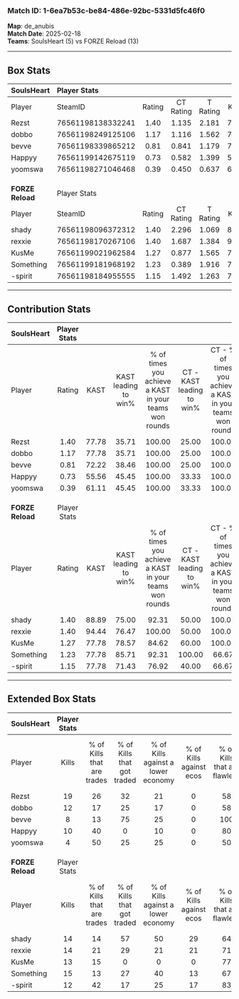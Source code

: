 ### Match ID: 1-6ea7b53c-be84-486e-92bc-5331d5fc46f0  
**Map**: de_anubis  
**Match Date**: 2025-02-18  
**Teams**: SoulsHeart (5) vs FORZE Reload (13)  

---  

## Box Stats  

| **SoulsHeart**   | Player Stats      |        |           |          |       |       |       |         |        |      |     |
| :- | :- | :-: | :-: | :-: | :-: | :-: | :-: | :-: | :-: | :-: | :-: |
| Player           | SteamID           | Rating | CT Rating | T Rating | KAST  |  ADR  | Kills | Assists | Deaths | K/D  | HS% |
| Rezst            | 76561198138332241 |  1.40  |   1.135   |  2.181   | 77.78 | 97.1  |  19   |    3    |   16   | 1.19 | 63  |
| dobbo            | 76561198249125106 |  1.17  |   1.116   |  1.562   | 77.78 | 77.6  |  12   |    2    |   10   | 1.20 | 58  |
| bevve            | 76561198339865212 |  0.81  |   0.841   |  1.179   | 72.22 | 71.0  |   8   |    9    |   15   | 0.53 | 37  |
| Happyy           | 76561199142675119 |  0.73  |   0.582   |  1.399   | 55.56 | 51.5  |  10   |    5    |   14   | 0.71 | 30  |
| yoomswa          | 76561198271046468 |  0.39  |   0.450   |  0.637   | 61.11 | 29.7  |   4   |    2    |   14   | 0.29 | 50  |
|                  |                   |        |           |          |       |       |       |         |        |      |     |
|                  |                   |        |           |          |       |       |       |         |        |      |     |
|                  |                   |        |           |          |       |       |       |         |        |      |     |
| **FORZE Reload** | Player Stats      |        |           |          |       |       |       |         |        |      |     |
| Player           | SteamID           | Rating | CT Rating | T Rating | KAST  |  ADR  | Kills | Assists | Deaths | K/D  | HS% |
| shady            | 76561198096372312 |  1.40  |   2.296   |  1.069   | 88.89 | 102.1 |  14   |    8    |   12   | 1.17 | 50  |
| rexxie           | 76561198170267106 |  1.40  |   1.687   |  1.384   | 94.44 | 77.2  |  14   |    4    |   10   | 1.40 | 35  |
| KusMe            | 76561199021962584 |  1.27  |   0.877   |  1.565   | 77.78 | 76.4  |  13   |    7    |   9    | 1.44 | 69  |
| Something        | 76561199181968192 |  1.23  |   0.389   |  1.916   | 77.78 | 79.4  |  15   |    2    |   13   | 1.15 | 66  |
| -spirit          | 76561198184955555 |  1.15  |   1.492   |  1.263   | 77.78 | 73.2  |  12   |    2    |   10   | 1.20 | 83  |
---  

## Contribution Stats  

| **SoulsHeart**   | Player Stats |       |                      |                                                        |                           |                                                             |                          |                                                            |
| :- | :-: | :-: | :-: | :-: | :-: | :-: | :-: | :-: |
| Player           |    Rating    | KAST  | KAST leading to win% | % of times you achieve a KAST in your teams won rounds | CT - KAST leading to win% | CT - % of times you achieve a KAST in your teams won rounds | T - KAST leading to win% | T - % of times you achieve a KAST in your teams won rounds |
| Rezst            |     1.40     | 77.78 |        35.71         |                         100.00                         |           25.00           |                           100.00                            |          50.00           |                           100.00                           |
| dobbo            |     1.17     | 77.78 |        35.71         |                         100.00                         |           25.00           |                           100.00                            |          50.00           |                           100.00                           |
| bevve            |     0.81     | 72.22 |        38.46         |                         100.00                         |           25.00           |                           100.00                            |          60.00           |                           100.00                           |
| Happyy           |     0.73     | 55.56 |        45.45         |                         100.00                         |           33.33           |                           100.00                            |          60.00           |                           100.00                           |
| yoomswa          |     0.39     | 61.11 |        45.45         |                         100.00                         |           33.33           |                           100.00                            |          60.00           |                           100.00                           |
|                  |              |       |                      |                                                        |                           |                                                             |                          |                                                            |
|                  |              |       |                      |                                                        |                           |                                                             |                          |                                                            |
|                  |              |       |                      |                                                        |                           |                                                             |                          |                                                            |
| **FORZE Reload** | Player Stats |       |                      |                                                        |                           |                                                             |                          |                                                            |
| Player           |    Rating    | KAST  | KAST leading to win% | % of times you achieve a KAST in your teams won rounds | CT - KAST leading to win% | CT - % of times you achieve a KAST in your teams won rounds | T - KAST leading to win% | T - % of times you achieve a KAST in your teams won rounds |
| shady            |     1.40     | 88.89 |        75.00         |                         92.31                          |           50.00           |                           100.00                            |          90.00           |                           90.00                            |
| rexxie           |     1.40     | 94.44 |        76.47         |                         100.00                         |           50.00           |                           100.00                            |          90.91           |                           100.00                           |
| KusMe            |     1.27     | 77.78 |        78.57         |                         84.62                          |           60.00           |                           100.00                            |          88.89           |                           80.00                            |
| Something        |     1.23     | 77.78 |        85.71         |                         92.31                          |          100.00           |                            66.67                            |          83.33           |                           100.00                           |
| -spirit          |     1.15     | 77.78 |        71.43         |                         76.92                          |           40.00           |                            66.67                            |          88.89           |                           80.00                            |
---  

## Extended Box Stats  

| **SoulsHeart**   | Player Stats |                            |                            |                                    |                         |                              |                                 |        |                             |                                     |                          |                               |                            |
| :- | :-: | :-: | :-: | :-: | :-: | :-: | :-: | :-: | :-: | :-: | :-: | :-: | :-: |
| Player           |    Kills     | % of Kills that are trades | % of Kills that got traded | % of Kills against a lower economy | % of Kills against ecos | % of Kills that are flawless | % of Kills that are close duels | Deaths | % of Deaths that get traded | % of Deaths against a lower economy | % of Deaths against ecos | % of Deaths that are flawless | % of Deaths that are close |
| Rezst            |      19      |             26             |             32             |                 21                 |            0            |              58              |                5                |   16   |             19              |                  6                  |            0             |              75               |             0              |
| dobbo            |      12      |             17             |             25             |                 17                 |            0            |              58              |                8                |   10   |             30              |                  0                  |            0             |              60               |             10             |
| bevve            |      8       |             13             |             75             |                 25                 |            0            |             100              |                0                |   15   |             33              |                 13                  |            0             |              60               |             13             |
| Happyy           |      10      |             40             |             0              |                 10                 |            0            |              80              |                0                |   14   |             21              |                 14                  |            0             |              79               |             0              |
| yoomswa          |      4       |             50             |             25             |                 25                 |            0            |              50              |               25                |   14   |             29              |                  7                  |            0             |              79               |             0              |
|                  |              |                            |                            |                                    |                         |                              |                                 |        |                             |                                     |                          |                               |                            |
|                  |              |                            |                            |                                    |                         |                              |                                 |        |                             |                                     |                          |                               |                            |
|                  |              |                            |                            |                                    |                         |                              |                                 |        |                             |                                     |                          |                               |                            |
| **FORZE Reload** | Player Stats |                            |                            |                                    |                         |                              |                                 |        |                             |                                     |                          |                               |                            |
| Player           |    Kills     | % of Kills that are trades | % of Kills that got traded | % of Kills against a lower economy | % of Kills against ecos | % of Kills that are flawless | % of Kills that are close duels | Deaths | % of Deaths that get traded | % of Deaths against a lower economy | % of Deaths against ecos | % of Deaths that are flawless | % of Deaths that are close |
| shady            |      14      |             14             |             57             |                 50                 |           29            |              64              |                0                |   12   |             17              |                 25                  |            0             |              58               |             8              |
| rexxie           |      14      |             21             |             29             |                 21                 |           21            |              71              |                0                |   10   |             30              |                 10                  |            0             |              60               |             0              |
| KusMe            |      13      |             15             |             0              |                 0                  |            0            |              77              |                8                |   9    |             22              |                 33                  |            0             |              67               |             11             |
| Something        |      15      |             13             |             27             |                 40                 |           13            |              67              |               13                |   13   |             46              |                 15                  |            8             |              69               |             0              |
| -spirit          |      12      |             42             |             17             |                 25                 |           17            |              83              |                0                |   10   |             30              |                 10                  |            0             |              80               |             10             |
